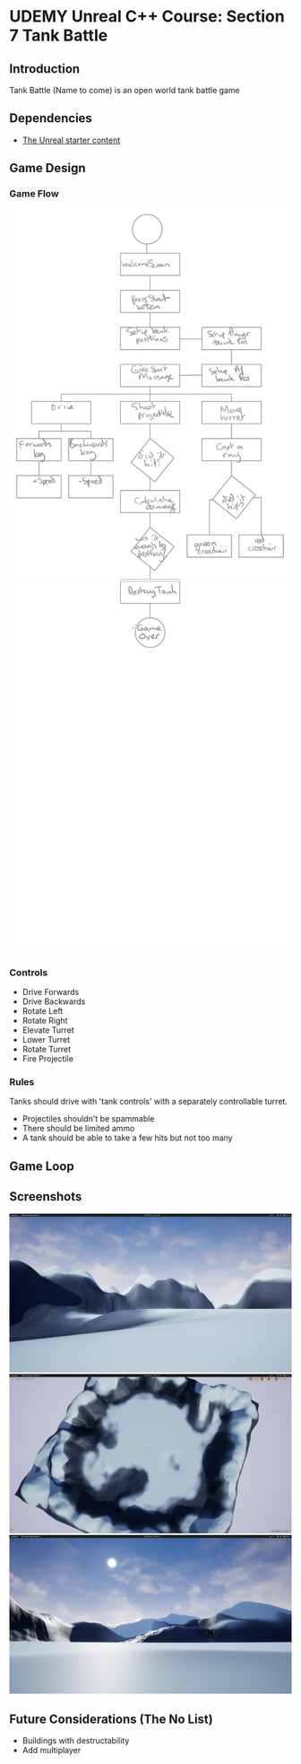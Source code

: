 # UDEMY Unreal C++ Course: Section 7 Tank Battle

## Introduction

Tank Battle (Name to come) is an open world tank battle game

## Dependencies

* [The Unreal starter content](https://docs.unrealengine.com/en-US/Engine/Content/Packs/index.html)

## Game Design

### Game Flow

![Diagram 1](docs/diagram1.png)
![Diagram 2](docs/diagram2.png)

### Controls

* Drive Forwards
* Drive Backwards
* Rotate Left
* Rotate Right
* Elevate Turret
* Lower Turret
* Rotate Turret
* Fire Projectile

### Rules

Tanks should drive with 'tank controls' with a separately controllable turret.

* Projectiles shouldn't be spammable
* There should be limited ammo
* A tank should be able to take a few hits but not too many

## Game Loop



## Screenshots

![SS 1](docs/screengrab1.png)
![SS 2](docs/screengrab2.png)
![SS 3](docs/screengrab3.png)

## Future Considerations (The No List)

* Buildings with destructability
* Add multiplayer
